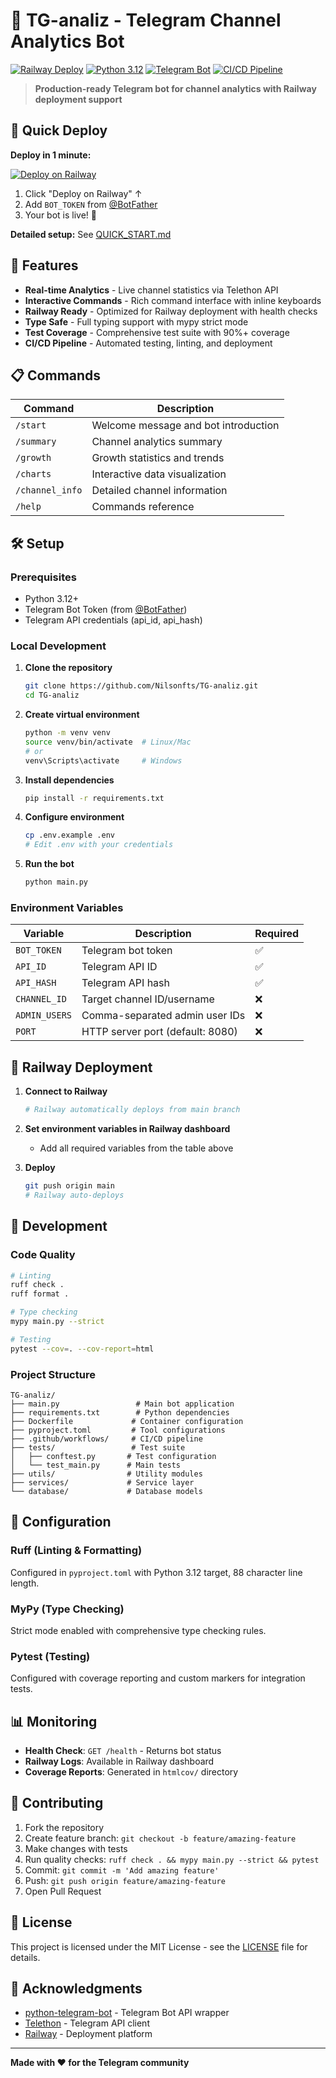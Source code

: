 # 🤖 TG-analiz - Telegram Channel Analytics Bot

[![Railway Deploy](https://img.shields.io/badge/Railway-Deploy-blueviolet?logo=railway&logoColor=white)](https://railway.app/new/template?template=https://github.com/Nilsonfts/TG-analiz)
[![Python 3.12](https://img.shields.io/badge/Python-3.12-blue?logo=python&logoColor=white)](https://python.org)
[![Telegram Bot](https://img.shields.io/badge/Telegram-Bot-blue?logo=telegram&logoColor=white)](https://core.telegram.org/bots)
[![CI/CD Pipeline](https://github.com/Nilsonfts/TG-analiz/actions/workflows/ci.yml/badge.svg)](https://github.com/Nilsonfts/TG-analiz/actions/workflows/ci.yml)

> **Production-ready Telegram bot for channel analytics with Railway deployment support**

## 🚀 Quick Deploy

**Deploy in 1 minute:**

[![Deploy on Railway](https://railway.app/button.svg)](https://railway.app/new/template?template=https://github.com/Nilsonfts/TG-analiz)

1. Click "Deploy on Railway" ↑
2. Add `BOT_TOKEN` from [@BotFather](https://t.me/BotFather)
3. Your bot is live! 🎉

**Detailed setup:** See [QUICK_START.md](QUICK_START.md)

## 🚀 Features

- **Real-time Analytics** - Live channel statistics via Telethon API
- **Interactive Commands** - Rich command interface with inline keyboards  
- **Railway Ready** - Optimized for Railway deployment with health checks
- **Type Safe** - Full typing support with mypy strict mode
- **Test Coverage** - Comprehensive test suite with 90%+ coverage
- **CI/CD Pipeline** - Automated testing, linting, and deployment

## 📋 Commands

| Command | Description |
|---------|-------------|
| `/start` | Welcome message and bot introduction |
| `/summary` | Channel analytics summary |
| `/growth` | Growth statistics and trends |
| `/charts` | Interactive data visualization |
| `/channel_info` | Detailed channel information |
| `/help` | Commands reference |

## 🛠 Setup

### Prerequisites

- Python 3.12+
- Telegram Bot Token (from [@BotFather](https://t.me/botfather))
- Telegram API credentials (api_id, api_hash)

### Local Development

1. **Clone the repository**
   ```bash
   git clone https://github.com/Nilsonfts/TG-analiz.git
   cd TG-analiz
   ```

2. **Create virtual environment**
   ```bash
   python -m venv venv
   source venv/bin/activate  # Linux/Mac
   # or
   venv\Scripts\activate     # Windows
   ```

3. **Install dependencies**
   ```bash
   pip install -r requirements.txt
   ```

4. **Configure environment**
   ```bash
   cp .env.example .env
   # Edit .env with your credentials
   ```

5. **Run the bot**
   ```bash
   python main.py
   ```

### Environment Variables

| Variable | Description | Required |
|----------|-------------|----------|
| `BOT_TOKEN` | Telegram bot token | ✅ |
| `API_ID` | Telegram API ID | ✅ |
| `API_HASH` | Telegram API hash | ✅ |
| `CHANNEL_ID` | Target channel ID/username | ❌ |
| `ADMIN_USERS` | Comma-separated admin user IDs | ❌ |
| `PORT` | HTTP server port (default: 8080) | ❌ |

## 🚀 Railway Deployment

1. **Connect to Railway**
   ```bash
   # Railway automatically deploys from main branch
   ```

2. **Set environment variables in Railway dashboard**
   - Add all required variables from the table above

3. **Deploy**
   ```bash
   git push origin main
   # Railway auto-deploys
   ```

## 🧪 Development

### Code Quality

```bash
# Linting
ruff check .
ruff format .

# Type checking  
mypy main.py --strict

# Testing
pytest --cov=. --cov-report=html
```

### Project Structure

```
TG-analiz/
├── main.py                 # Main bot application
├── requirements.txt        # Python dependencies
├── Dockerfile             # Container configuration
├── pyproject.toml         # Tool configurations
├── .github/workflows/     # CI/CD pipeline
├── tests/                 # Test suite
│   ├── conftest.py       # Test configuration
│   └── test_main.py      # Main tests
├── utils/                # Utility modules
├── services/             # Service layer
└── database/             # Database models
```

## 🔧 Configuration

### Ruff (Linting & Formatting)
Configured in `pyproject.toml` with Python 3.12 target, 88 character line length.

### MyPy (Type Checking)
Strict mode enabled with comprehensive type checking rules.

### Pytest (Testing)
Configured with coverage reporting and custom markers for integration tests.

## 📊 Monitoring

- **Health Check**: `GET /health` - Returns bot status
- **Railway Logs**: Available in Railway dashboard
- **Coverage Reports**: Generated in `htmlcov/` directory

## 🤝 Contributing

1. Fork the repository
2. Create feature branch: `git checkout -b feature/amazing-feature`
3. Make changes with tests
4. Run quality checks: `ruff check . && mypy main.py --strict && pytest`
5. Commit: `git commit -m 'Add amazing feature'`
6. Push: `git push origin feature/amazing-feature`
7. Open Pull Request

## 📝 License

This project is licensed under the MIT License - see the [LICENSE](LICENSE) file for details.

## 🙏 Acknowledgments

- [python-telegram-bot](https://github.com/python-telegram-bot/python-telegram-bot) - Telegram Bot API wrapper
- [Telethon](https://github.com/LonamiWebs/Telethon) - Telegram API client
- [Railway](https://railway.app) - Deployment platform

---

**Made with ❤️ for the Telegram community**

